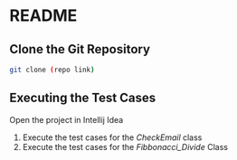 # README
## Clone the Git Repository
```bash
git clone (repo link)
```
## Executing the Test Cases
Open the project in Intellij Idea

1. Execute the test cases for the _CheckEmail_ class
2. Execute the test cases for the _Fibbonacci_Divide_ Class

